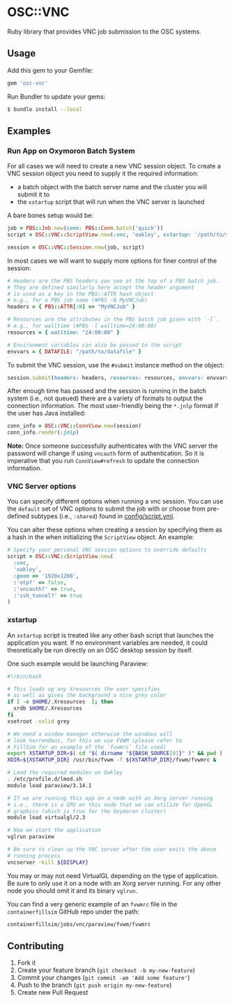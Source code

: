 # OSC::VNC

Ruby library that provides VNC job submission to the OSC systems.

## Usage

Add this gem to your Gemfile:

```ruby
gem 'osc-vnc'
```

Run Bundler to update your gems:

```bash
$ bundle install --local
```

## Examples

### Run App on Oxymoron Batch System

For all cases we will need to create a new VNC session object. To create a VNC
session object you need to supply it the required information:

* a batch object with the batch server name and the cluster you will submit it to
* the `xstartup` script that will run when the VNC server is launched

A bare bones setup would be:

```ruby
job = PBS::Job.new(conn: PBS::Conn.batch('quick'))
script = OSC::VNC::ScriptView.new(:vnc, 'oakley', xstartup: '/path/to/script', outdir: ENV['PWD'])

session = OSC::VNC::Session.new(job, script)
```

In most cases we will want to supply more options for finer control of the
session:

```ruby
# Headers are the PBS headers you see at the top of a PBS batch job.
# They are defined similarly here accept the header argument
# is used as a key in the PBS::ATTR hash object
# e.g., for a PBS job name (#PBS -N MyVNCJob)
headers = { PBS::ATTR[:N] => "MyVNCJob" }

# Resources are the attributes in the PBS batch job given with `-l`.
# e.g., for walltime (#PBS -l walltime=24:00:00)
resources = { walltime: "24:00:00" }

# Environment variables can also be passed to the script
envvars = { DATAFILE: "/path/to/datafile" }
```

To submit the VNC session, use the `#submit` instance method on the object:

```ruby
session.submit(headers: headers, resources: resources, envvars: envvars)
```

After enough time has passed and the session is runninq in the batch system
(i.e., not queued) there are a variety of formats to output the connection
information. The most user-friendly being the `*.jnlp` format if the user has
Java installed:

```ruby
conn_info = OSC::VNC::ConnView.new(session)
conn_info.render(:jnlp)
```

**Note:** Once someone successfully authenticates with the VNC server the
password will change if using `vncauth` form of authentication. So it is
imperative that you run `ConnView#refresh` to update the connection
information.

### VNC Server options

You can specify different options when running a vnc session. You can use the
`default` set of VNC options to submit the job with or choose from pre-defined
subtypes (i.e., `:shared`) found in [config/script.yml](config/script.yml).

You can alter these options when creating a session by specifying them as a
hash in the when initializing the `ScriptView` object. An example:

```ruby
# Specify your personal VNC session options to override defaults
script = OSC::VNC::ScriptView.new(
  :vnc,
  'oakley',
  :geom => '1920x1200',
  :'otp?' => false,
  :'vncauth?' => true,
  :'ssh_tunnel?' => true
)
```

### xstartup

An `xstartup` script is treated like any other bash script that launches the
application you want. If no environment variables are needed, it could
theoretically be run directly on an OSC desktop session by itself.

One such example would be launching Paraview:

```bash
#!/bin/bash

# This loads up any Xresources the user specifies
# as well as gives the background a nice grey color
if [ -e $HOME/.Xresources  ]; then
  xrdb $HOME/.Xresources
fi
xsetroot -solid grey

# We need a window manager otherwise the windows will
# look horrendous, for this we use FVWM (please refer to
# FillSim for an example of the `fvwmrc` file used)
export XSTARTUP_DIR=$( cd "$( dirname "${BASH_SOURCE[0]}" )" && pwd )
XDIR=${XSTARTUP_DIR} /usr/bin/fvwm -f ${XSTARTUP_DIR}/fvwm/fvwmrc &

# Load the required modules on Oakley
. /etc/profile.d/lmod.sh
module load paraview/3.14.1

# If we are running this app on a node with an Xorg server running
# i.e., there is a GPU on this node that we can utilize for OpenGL
# graphics (which is true for the Oxymoron cluster)
module load virtualgl/2.3

# Now we start the application
vglrun paraview

# Be sure to clean up the VNC server after the user exits the above
# running process
vncserver -kill ${DISPLAY}
```

You may or may not need VirtualGL depending on the type of application. Be sure
to only use it on a node with an Xorg server running. For any other node you
should omit it and its binary `vglrun`.

You can find a very generic example of an `fvwmrc` file in the
`containerfillsim` GitHub repo under the path:

```bash
containerfillsim/jobs/vnc/paraview/fvwm/fvwmrc
```

## Contributing

1. Fork it
2. Create your feature branch (`git checkout -b my-new-feature`)
3. Commit your changes (`git commit -am 'Add some feature'`)
4. Push to the branch (`git push origin my-new-feature`)
5. Create new Pull Request
